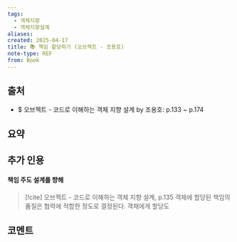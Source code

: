 ```yaml
---
tags:
  - 객체지향
  - 객체지향설계
aliases: 
created: 2025-04-17
title: 📚 책임 할당하기 (오브젝트 - 조용호)
note-type: REF
from: Book
---
```


## 출처

- $ 오브젝트 - 코드로 이해하는 객체 지향 설계 by 조용호: p.133 ~ p.174

## 요약

## 추가 인용

#### 책임 주도 설계를 향해

>[!cite] 오브젝트 - 코드로 이해하는 객체 지향 설계, p.135
>객체에 할당된 책임의 품질은 협력에 적합한 정도로 결정된다. 객체에게 할당도

## 코멘트